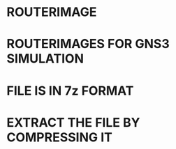# ROUTERIMAGE
# ROUTERIMAGES FOR GNS3 SIMULATION
# FILE IS IN 7z FORMAT 
# EXTRACT THE FILE BY COMPRESSING IT
